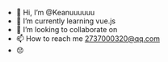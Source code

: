 - 👋 Hi, I’m @Keanuuuuuu
- 🌱 I’m currently learning vue.js
- 💞️ I’m looking to collaborate on
- 📫 How to reach me 2737000320@qq.com
- 😞

<!---
Keanuuuuuu/Keanuuuuuu is a ✨ special ✨ repository because its `README.md` (this file) appears on your GitHub profile.
You can click the Preview link to take a look at your changes.
--->
